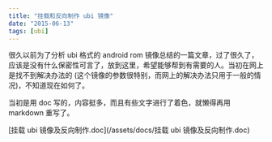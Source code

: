 ```yaml
---
title: "挂载和反向制作 ubi 镜像"
date: "2015-06-13"
tags: [ubi]
---
```


很久以前为了分析 ubi 格式的 android rom 镜像总结的一篇文章，过了很久了，应该是没有什么保密性可言了，放到这里，希望能够帮到有需要的人。当初在网上是找不到解决办法的 (这个镜像的参数很特别，而网上的解决办法只用于一般的情况)，不知道现在如何了。

当初是用 doc 写的，内容挺多，而且有些文字进行了着色，就懒得再用 markdown 重写了。

[挂载 ubi 镜像及反向制作.doc](/assets/docs/挂载 ubi 镜像及反向制作.doc)
